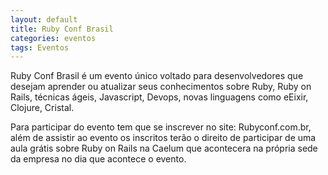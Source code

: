 ```yaml
---
layout: default
title: Ruby Conf Brasil
categories: eventos
tags: Eventos
---
```


Ruby Conf Brasil é um evento único voltado para desenvolvedores que desejam aprender ou atualizar seus conhecimentos sobre Ruby, Ruby on Rails, técnicas ágeis, Javascript, Devops, novas linguagens como eEixir, Clojure, Cristal.

Para participar do evento tem que se inscrever no site: Rubyconf.com.br, além de assistir ao evento os inscritos terão o direito de participar de uma aula grátis sobre Ruby on Rails na Caelum que acontecera na própria sede da empresa no dia que acontece o evento.
